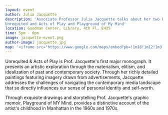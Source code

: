 ```yaml
---
layout: event
author: Julia Jacquette
description: 'Associate Professor Julia Jacquette talks about her two books:
Unrequited and Acts of Play and Playground of My Mind'
location: Goodman Center, Library, 4th Fl, E435
time: 5pm - 6pm
image: jacquette-event.png
author-image: jacquette.jpg
map: '<iframe src="https://www.google.com/maps/embed?pb=!1m18!1m12!1m3!1d3022.707284603599!2d-73.99667478412604!3d40.74646604344223!2m3!1f0!2f0!3f0!3m2!1i1024!2i768!4f13.1!3m3!1m2!1s0x89c259a553e272f1%3A0x9a8fe3f0b2bf1474!2sShirley+A.+Goodman+Resource+Center%2C+Fashion+Institute+of+Technology%2C+227+W+27th+St%2C+New+York%2C+NY+10001!5e0!3m2!1sen!2sus!4v1546455243331" width="600" height="450" frameborder="0" style="border:0" allowfullscreen></iframe>'
---
```

Unrequited & Acts of Play is Prof. Jacquette's first major monograph. It presents an artistic exploration through the materialism, elitism, and idealization of past and contemporary society. Through her richly detailed paintings featuring imagery drawn from advertisements, Jacquette addresses the challenges of navigating the contemporary media landscape that so directly influences our sense of personal identity and self-worth.

Through exquisite drawings and storytelling Prof. Jacquette's graphic memoir, Playground of MY Mind, provides a distinctive account of the artist's childhood in Manhattan in the 1960s and 1970s.
